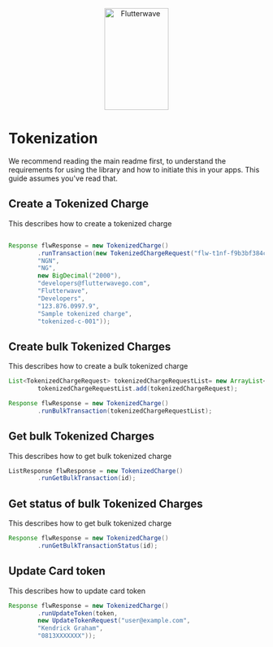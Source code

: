 <p align="center">
    <img title="Flutterwave" height="200" src="https://flutterwave.com/images/logo/full.svg" width="50%"/>
</p>

# Tokenization

We recommend reading the main readme first, to understand the requirements for using the library and how to initiate this in your apps. This guide assumes you've read that.

## Create a Tokenized Charge

This describes how to create a tokenized charge

```java

Response flwResponse = new TokenizedCharge()
        .runTransaction(new TokenizedChargeRequest("flw-t1nf-f9b3bf384cd30d6fca42b6df9d27bd2f-m03k",
        "NGN",
        "NG",
        new BigDecimal("2000"),
        "developers@flutterwavego.com",
        "Flutterwave",
        "Developers",
        "123.876.0997.9",
        "Sample tokenized charge",
        "tokenized-c-001"));
```

## Create bulk Tokenized Charges

This describes how to create a bulk tokenized charge

```java
List<TokenizedChargeRequest> tokenizedChargeRequestList= new ArrayList<>();
        tokenizedChargeRequestList.add(tokenizedChargeRequest);

Response flwResponse = new TokenizedCharge()
        .runBulkTransaction(tokenizedChargeRequestList);
```

## Get bulk Tokenized Charges

This describes how to get bulk tokenized charge

```java
ListResponse flwResponse = new TokenizedCharge()
        .runGetBulkTransaction(id);
```

## Get status of bulk Tokenized Charges

This describes how to get bulk tokenized charge

```java
Response flwResponse = new TokenizedCharge()
        .runGetBulkTransactionStatus(id);
```

## Update Card token

This describes how to update card token

```java
Response flwResponse = new TokenizedCharge()
        .runUpdateToken(token, 
        new UpdateTokenRequest("user@example.com",
        "Kendrick Graham",
        "0813XXXXXXX"));
```